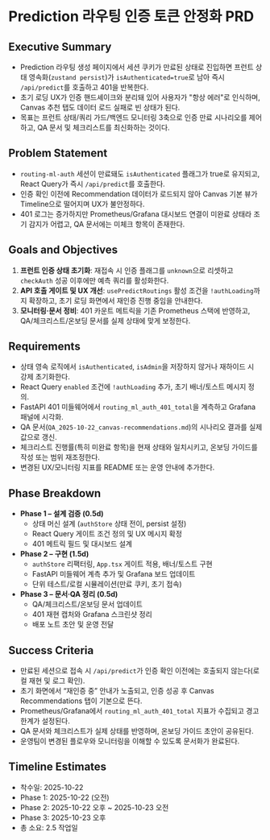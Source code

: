 # Prediction 라우팅 인증 토큰 안정화 PRD

## Executive Summary
- Prediction 라우팅 생성 페이지에서 세션 쿠키가 만료된 상태로 진입하면 프런트 상태 영속화(`zustand persist`)가 `isAuthenticated=true`로 남아 즉시 `/api/predict`를 호출하고 401을 반복한다.
- 초기 로딩 UX가 인증 핸드셰이크와 분리돼 있어 사용자가 "항상 에러"로 인식하며, Canvas 추천 탭도 데이터 로드 실패로 빈 상태가 된다.
- 목표는 프런트 상태/쿼리 가드/백엔드 모니터링 3축으로 인증 만료 시나리오를 제어하고, QA 문서 및 체크리스트를 최신화하는 것이다.

## Problem Statement
- `routing-ml-auth` 세션이 만료돼도 `isAuthenticated` 플래그가 true로 유지되고, React Query가 즉시 `/api/predict`를 호출한다.
- 인증 확인 이전에 Recommendation 데이터가 로드되지 않아 Canvas 기본 뷰가 Timeline으로 떨어지며 UX가 불안정하다.
- 401 로그는 증가하지만 Prometheus/Grafana 대시보드 연결이 미완료 상태라 조기 감지가 어렵고, QA 문서에는 미체크 항목이 존재한다.

## Goals and Objectives
1. **프런트 인증 상태 초기화**: 재접속 시 인증 플래그를 `unknown`으로 리셋하고 `checkAuth` 성공 이후에만 예측 쿼리를 활성화한다.
2. **API 호출 게이트 및 UX 개선**: `usePredictRoutings` 활성 조건을 `!authLoading`까지 확장하고, 초기 로딩 화면에서 재인증 진행 중임을 안내한다.
3. **모니터링·문서 정비**: 401 카운트 메트릭을 기존 Prometheus 스택에 반영하고, QA/체크리스트/온보딩 문서를 실제 상태에 맞게 보정한다.

## Requirements
- 상태 영속 로직에서 `isAuthenticated`, `isAdmin`을 저장하지 않거나 재하이드 시 강제 초기화한다.
- React Query `enabled` 조건에 `!authLoading` 추가, 초기 배너/토스트 메시지 정의.
- FastAPI 401 미들웨어에서 `routing_ml_auth_401_total`을 계측하고 Grafana 패널에 시각화.
- QA 문서(`QA_2025-10-22_canvas-recommendations.md`)의 시나리오 결과를 실제 값으로 갱신.
- 체크리스트 진행률(특히 미완료 항목)을 현재 상태와 일치시키고, 온보딩 가이드를 작성 또는 범위 재조정한다.
- 변경된 UX/모니터링 지표를 README 또는 운영 안내에 추가한다.

## Phase Breakdown
- **Phase 1 – 설계 검증 (0.5d)**  
  - 상태 머신 설계 (`authStore` 상태 전이, persist 설정)  
  - React Query 게이트 조건 정의 및 UX 메시지 확정  
  - 401 메트릭 필드 및 대시보드 설계
- **Phase 2 – 구현 (1.5d)**  
  - `authStore` 리팩터링, `App.tsx` 게이트 적용, 배너/토스트 구현  
  - FastAPI 미들웨어 계측 추가 및 Grafana 보드 업데이트  
  - 단위 테스트/로컬 시뮬레이션(만료 쿠키, 초기 접속)
- **Phase 3 – 문서·QA 정리 (0.5d)**  
  - QA/체크리스트/온보딩 문서 업데이트  
  - 401 재현 캡처와 Grafana 스크린샷 정리  
  - 배포 노트 초안 및 운영 전달

## Success Criteria
- 만료된 세션으로 접속 시 `/api/predict`가 인증 확인 이전에는 호출되지 않는다(로컬 재현 및 로그 확인).
- 초기 화면에서 “재인증 중” 안내가 노출되고, 인증 성공 후 Canvas Recommendations 탭이 기본으로 뜬다.
- Prometheus/Grafana에서 `routing_ml_auth_401_total` 지표가 수집되고 경고 한계가 설정된다.
- QA 문서와 체크리스트가 실제 상태를 반영하며, 온보딩 가이드 초안이 공유된다.
- 운영팀이 변경된 플로우와 모니터링을 이해할 수 있도록 문서화가 완료된다.

## Timeline Estimates
- 착수일: 2025-10-22
- Phase 1: 2025-10-22 (오전)
- Phase 2: 2025-10-22 오후 ~ 2025-10-23 오전
- Phase 3: 2025-10-23 오후
- 총 소요: 2.5 작업일
